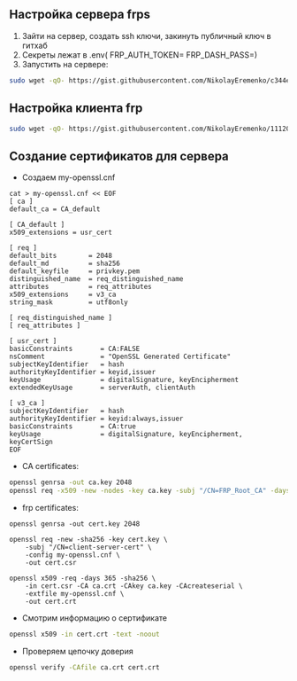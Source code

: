 ## Настройка сервера frps

1. Зайти на сервер, создать ssh ключи, закинуть публичный ключ в гитхаб
2. Секреты лежат в .env( FRP_AUTH_TOKEN= FRP_DASH_PASS=)
3. Запустить на сервере:

```bash
sudo wget -qO- https://gist.githubusercontent.com/NikolayEremenko/c344e0c5c3fafb6b0c81a06991df9e52/raw/55f63554705315e0d420f78eaeeded5ffd086380/run_frps.sh | FRP_AUTH_TOKEN='' FRP_DASH_PASS='' bash
``` 


## Настройка клиента frp

```bash
sudo wget -qO- https://gist.githubusercontent.com/NikolayEremenko/1112079ab282fe2dc493a01ef3b74afa/raw/97186ce338e9b30097f6415e7ee30c6c3770bfa3/run_frpc.sh | FRP_AUTH_TOKEN='' FRP_ROLE='frpc_proxy' INGRESS_IP="192.168.1.100" bash
```

## Создание сертификатов для сервера

* Создаем my-openssl.cnf
```
cat > my-openssl.cnf << EOF
[ ca ]
default_ca = CA_default

[ CA_default ]
x509_extensions = usr_cert

[ req ]
default_bits        = 2048
default_md          = sha256
default_keyfile     = privkey.pem
distinguished_name  = req_distinguished_name
attributes          = req_attributes
x509_extensions     = v3_ca
string_mask         = utf8only

[ req_distinguished_name ]
[ req_attributes ]

[ usr_cert ]
basicConstraints       = CA:FALSE
nsComment              = "OpenSSL Generated Certificate"
subjectKeyIdentifier   = hash
authorityKeyIdentifier = keyid,issuer
keyUsage               = digitalSignature, keyEncipherment
extendedKeyUsage       = serverAuth, clientAuth

[ v3_ca ]
subjectKeyIdentifier   = hash
authorityKeyIdentifier = keyid:always,issuer
basicConstraints       = CA:true
keyUsage               = digitalSignature, keyEncipherment, keyCertSign
EOF
```

* CA certificates:
```bash
openssl genrsa -out ca.key 2048
openssl req -x509 -new -nodes -key ca.key -subj "/CN=FRP_Root_CA" -days 5000 -out ca.crt
```

* frp certificates:
```
openssl genrsa -out cert.key 2048

openssl req -new -sha256 -key cert.key \
    -subj "/CN=client-server-cert" \
    -config my-openssl.cnf \
    -out cert.csr

openssl x509 -req -days 365 -sha256 \
	-in cert.csr -CA ca.crt -CAkey ca.key -CAcreateserial \
	-extfile my-openssl.cnf \
	-out cert.crt
```

* Смотрим информацию о сертификате
```bash
openssl x509 -in cert.crt -text -noout
```

* Проверяем цепочку доверия
```bash
openssl verify -CAfile ca.crt cert.crt
```